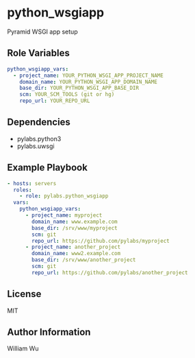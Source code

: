 python_wsgiapp
===============

Pyramid WSGI app setup

Role Variables
--------------

```yaml
python_wsgiapp_vars:
  - project_name: YOUR_PYTHON_WSGI_APP_PROJECT_NAME
    domain_name: YOUR_PYTHON_WSGI_APP_DOMAIN_NAME
    base_dir: YOUR_PYTHON_WSGI_APP_BASE_DIR
    scm: YOUR_SCM_TOOLS (git or hg)
    repo_url: YOUR_REPO_URL
```

Dependencies
------------

- pylabs.python3
- pylabs.uwsgi

Example Playbook
----------------

```yaml
- hosts: servers
  roles:
    - role: pylabs.python_wsgiapp
  vars:
    python_wsgiapp_vars:
      - project_name: myproject
        domain_name: www.example.com
        base_dir: /srv/www/myproject
        scm: git
        repo_url: https://github.com/pylabs/myproject
      - project_name: another_project
        domain_name: www2.example.com
        base_dir: /srv/www/another_project
        scm: git
        repo_url: https://github.com/pylabs/another_project
```

License
-------

MIT

Author Information
------------------

William Wu
